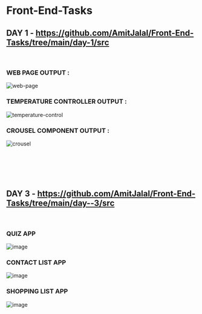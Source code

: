 # Front-End-Tasks

## DAY 1 - https://github.com/AmitJalal/Front-End-Tasks/tree/main/day-1/src
</br>

### WEB PAGE OUTPUT :
![web-page](https://user-images.githubusercontent.com/96337905/203513118-6600697f-b487-43de-a965-ba05a8b16fd8.png)

### TEMPERATURE CONTROLLER OUTPUT :
![temperature-control](https://user-images.githubusercontent.com/96337905/203055970-2025889a-0864-4742-900d-59541e1a4619.png)

### CROUSEL COMPONENT OUTPUT :
![crousel](https://user-images.githubusercontent.com/96337905/203056061-5ceb4fc2-8963-4543-8d43-d183f3b444cb.png)

</br> </br> </br> </br>

## DAY 3 - https://github.com/AmitJalal/Front-End-Tasks/tree/main/day--3/src
</br> 

### QUIZ APP
![image](https://user-images.githubusercontent.com/96337905/203511790-da184e77-745c-4b48-bc8e-776c55c6bf4e.png)

### CONTACT LIST APP
![image](https://user-images.githubusercontent.com/96337905/203512038-3ea67bd0-8f06-4c1c-b361-076e05f7b1be.png)

### SHOPPING LIST APP
![image](https://user-images.githubusercontent.com/96337905/203512181-d6f8d016-8350-4857-b78f-58cf68030bd1.png)

